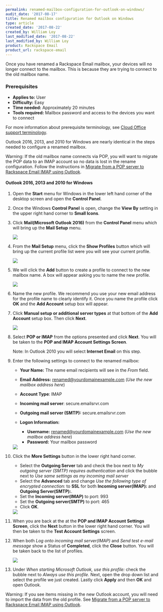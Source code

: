 ```yaml
---
permalink: renamed-mailbox-configuration-for-outlook-on-windows/
audit_date: '2017-08-17'
title: Renamed mailbox configuration for Outlook on Windows
type: article
created_date: '2017-08-22'
created_by: William Loy
last_modified_date: '2017-08-22'
last_modified_by: William Loy
product: Rackspace Email
product_url: rackspace-email
---
```


Once you have renamed a Rackspace Email mailbox, your devices will no longer connect to the mailbox. This is because they are trying to connect to the old mailbox name.

### Prerequisites

- **Applies to:** User
- **Difficulty:** Easy
- **Time needed:** Approximately 20 minutes
- **Tools required:**  Mailbox password and access to the devices you want to connect

For more information about prerequisite terminology, see [Cloud Office support terminology](/how-to/cloud-office-support-terminology/).


Outlook 2016, 2013, and 2010 for Windows are nearly identical in the steps needed to configure a renamed mailbox.

Warning: If the old mailbox name connects via POP, you will want to migrate the POP data to an IMAP account so no data is lost in the rename configuration. Follow the instructions in [Migrate from a POP server to Rackspace Email IMAP using Outlook](/how-to/migrating-from-a-pop-server-to-rackspace-email-imap-using-outlook/).



#### Outlook 2016, 2013 and 2010 for Windows

1. Open the **Start** menu for Windows in the lower left hand corner of the desktop screen and open the **Control Panel**.
2. Once the Windows **Control Panel** is open, change the **View By** setting in the upper right hand corner to **Small Icons**.
3. Click **Mail(Microsoft Outlook 2016)** from the **Control Panel** menu which will bring up the **Mail Setup** menu.

   <img src="{% asset_path rackspace-email/renamed-mailbox-configuration-for-outlook-on-windows/OL16windowsSC1.png %}" />

4. From the **Mail Setup** menu, click the **Show Profiles** button which will bring up the current profile list were you will see your current profile.

   <img src="{% asset_path rackspace-email/renamed-mailbox-configuration-for-outlook-on-windows/OL16windowsSC2.png %}" />

5. We will click the **Add** button to create a profile to connect to the new mailbox name. A box will appear asking you to name the new profile.

   <img src="{% asset_path rackspace-email/renamed-mailbox-configuration-for-outlook-on-windows/OL16windowsSC3.png %}" />

6. Name the new profile. We recommend you use your new email address for the profile name to clearly identify it. Once you name the profile click **OK** and the **Add Account** setup box will appear.
7. Click **Manual setup or additional server types** at that bottom of the **Add Account** setup box. Then click **Next**.

    <img src="{% asset_path rackspace-email/renamed-mailbox-configuration-for-outlook-on-windows/OL16windowsSC5.png %}" />

8. Select **POP or IMAP** from the options presented and click **Next**. You will be taken to the **POP and IMAP Account Settings Screen**.

    Note: In Outlook 2010 you will select **Internet Email** on this step.

9. Enter the following settings to connect to the renamed mailbox:

    - **Your Name:**  The name email recipients will see in the *From* field.
    - **Email Address:** renamed@yourdomainexample.com   (*Use the new mailbox address here*)
    - **Account Type**: IMAP
    - **Incoming mail server**: secure.emailsrvr.com
    - **Outgoing mail server (SMTP):** secure.emailsrvr.com
    - **Logon Information:**

        - **Username:** renamed@yourdomainexample.com (*Use the new mailbox address here*)
        - **Password:** Your mailbox password

    <img src="{% asset_path rackspace-email/renamed-mailbox-configuration-for-outlook-on-windows/OL16windowsSC5.png %}" />

10. Click the **More Settings** button in the lower right hand corner.

    - Select the **Outgoing Server** tab and check the box next to *My outgoing server (SMTP) requires authentication* and click the bubble next to *Use same settings as my incoming mail server*
    - Select the **Advanced** tab  and change *Use the following type of encrypted connection:* to **SSL** for both **Incoming server(IMAP):** and **Outgoing Server(SMTP):**.
    - Set the **Incoming server(IMAP)** to port: 993
    - Set the **Outgoing server(SMTP)** to port: 465
    - Click **OK**.

    <img src="{% asset_path rackspace-email/renamed-mailbox-configuration-for-outlook-on-windows/OL16windowsSC6.png %}" />

11. When you are back at the at the **POP and IMAP Account Settings Screen**, click the **Next** button in the lower right hand corner. You will then be taken to the **Test Account Settings** screen.
12. When both *Log onto incoming mail server(IMAP)* and *Send test e-mail message* show a Status of **Completed**, click the **Close** button. You will be taken back to the list of profiles.

    <img src="{% asset_path rackspace-email/renamed-mailbox-configuration-for-outlook-on-windows/OL16windowsSC7.png %}" />

13. Under *When starting Microsoft Outlook, use this profile:* check the bubble next to *Always use this profile*. Next, open the drop down list and select the profile we just created. Lastly click **Apply** and then **OK** and open Outlook.

Warning: If you see items missing in the new Outlook account, you will need to import the data from the old profile. See [Migrate from a POP server to Rackspace Email IMAP using Outlook](/how-to/migrating-from-a-pop-server-to-rackspace-email-imap-using-outlook/).
